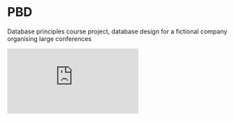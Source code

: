 # PBD
Database principles course project, database design for a fictional company organising large conferences

![ERD](https://github.com/klasocki/PBD/blob/master/schemas/PBDschema.pdf)
